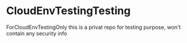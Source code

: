 # CloudEnvTestingTesting
ForCloudEnvTestingOnly this is a privat repo for testing purpose, won't contain any security info
